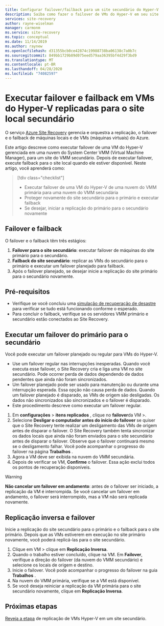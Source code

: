 ```yaml
---
title: Configurar failover/failback para um site secundário do Hyper-V com Azure Site Recovery
description: Saiba como fazer o failover de VMs do Hyper-V em seu site local secundário e fazer failback para o site primário, durante a recuperação de desastre com o Azure Site Recovery.
services: site-recovery
author: rayne-wiselman
manager: carmonm
ms.service: site-recovery
ms.topic: conceptual
ms.date: 11/14/2019
ms.author: raynew
ms.openlocfilehash: d31355bcb0ce42874c19988738ba06138c7a0b7c
ms.sourcegitcommit: 849bb1729b89d075eed579aa36395bf4d29f3bd9
ms.translationtype: MT
ms.contentlocale: pt-BR
ms.lasthandoff: 04/28/2020
ms.locfileid: "74082597"
---
```

# <a name="fail-over-and-fail-back-hyper-v-vms-replicated-to-your-secondary-on-premises-site"></a>Executar failover e failback em VMs do Hyper-V replicadas para o site local secundário

O serviço [Azure Site Recovery](site-recovery-overview.md) gerencia e orquestra a replicação, o failover e o failback de máquinas locais e de VMs (máquinas virtuais) do Azure.

Este artigo descreve como executar failover de uma VM do Hyper-V gerenciada em uma nuvem do System Center VMM (Virtual Machine Manager), para um site do VMM secundário. Depois de executar failover, execute failback para o site local quando ele estiver disponível. Neste artigo, você aprenderá como:

> [!div class="checklist"]
> * Executar failover de uma VM do Hyper-V de uma nuvem do VMM primária para uma nuvem do VMM secundária
> * Proteger novamente do site secundário para o primário e executar failback
> * Se desejar, iniciar a replicação do primário para o secundário novamente

## <a name="failover-and-failback"></a>Failover e failback

O failover e o failback têm três estágios:

1. **Failover para o site secundário**: executar failover de máquinas do site primário para o secundário.
2. **Failback do site secundário**: replicar as VMs do secundário para o primário e executar um failover planejado para failback.
3. Após o failover planejado, se desejar inicie a replicação do site primário para o secundário novamente.


## <a name="prerequisites"></a>Pré-requisitos

- Verifique se você concluiu uma [simulação de recuperação de desastre](hyper-v-vmm-test-failover.md) para verificar se tudo está funcionando conforme o esperado.
- Para concluir o failback, verifique se os servidores VMM primário e secundário estão conectados ao Site Recovery.



## <a name="run-a-failover-from-primary-to-secondary"></a>Executar um failover do primário para o secundário

Você pode executar um failover planejado ou regular para VMs do Hyper-V.

- Use um failover regular nas interrupções inesperadas. Quando você executa esse failover, o Site Recovery cria e liga uma VM no site secundário. Pode ocorrer perda de dados dependendo de dados pendentes que ainda não foram sincronizados.
- Um failover planejado pode ser usado para manutenção ou durante uma interrupção esperada. Essa opção não causa perda de dados. Quando um failover planejado é disparado, as VMs de origem são desligadas. Os dados não sincronizados são sincronizados e o failover é disparado. 
- 
  Este procedimento descreve como executar um failover regular.


1. Em **configurações** > **itens replicados** , clique no **failover**da VM >.
1. Selecione **Desligar o computador antes do início do failover** se quiser que o Site Recovery tente realizar um desligamento das VMs de origem antes de disparar o failover. O Site Recovery também tenta sincronizar os dados locais que ainda não foram enviados para o site secundário antes de disparar o failover. Observe que o failover continuará mesmo se o desligamento falhar. Você pode acompanhar o progresso do failover na página **Trabalhos** .
2. Agora a VM deve ser exibida na nuvem do VMM secundária.
3. Depois de verificar se VM, **Confirme** o failover. Essa ação exclui todos os pontos de recuperação disponíveis.

> [!WARNING]
> **Não cancelar um failover em andamento**: antes de o failover ser iniciado, a replicação da VM é interrompida. Se você cancelar um failover em andamento, o failover será interrompido, mas a VM não será replicada novamente.  


## <a name="reverse-replicate-and-failover"></a>Replicação inversa e failover

Inicie a replicação do site secundário para o primário e o failback para o site primário. Depois que as VMs estiverem em execução no site primário novamente, você poderá replicá-las para o site secundário.  

 
1. Clique em VM > clique em **Replicação Inversa**.
2. Quando o trabalho estiver concluído, clique na VM. Em **Failover**, verifique a direção do failover (da nuvem do VMM secundário) e selecione os locais de origem e destino. 
4. Inicie o failover. Você pode acompanhar o progresso do failover na guia **Trabalhos** .
5. Na nuvem do VMM primária, verifique se a VM está disponível.
6. Se você deseja reiniciar a replicação da VM primária para o site secundário novamente, clique em **Replicação Inversa**.

## <a name="next-steps"></a>Próximas etapas
[Reveja a etapa](hyper-v-vmm-disaster-recovery.md) de replicação de VMs Hyper-V em um site secundário.
